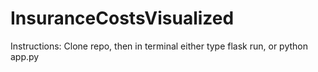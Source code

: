 # InsuranceCostsVisualized

Instructions:
Clone repo, then in terminal either type flask run, or python app.py
